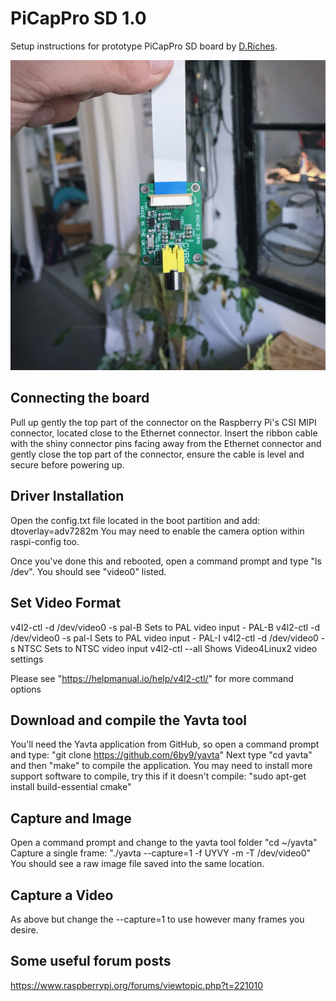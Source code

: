 # PiCapPro SD 1.0

Setup instructions for prototype PiCapPro SD board by [D.Riches](https://github.com/danriches).

![1](2019-05-17/1.jpg)

Connecting the board
--------------------
Pull up gently the top part of the connector on the Raspberry Pi's CSI MIPI 
connector, located close to the Ethernet connector. Insert the ribbon cable 
with the shiny connector pins facing away from the Ethernet connector and 
gently close the top part of the connector, ensure the cable is level and 
secure before powering up.


Driver Installation
-------------------
Open the config.txt file located in the boot partition and add: dtoverlay=adv7282m
You may need to enable the camera option within raspi-config too.

Once you've done this and rebooted, open a command prompt and type "ls /dev". You should 
see "video0" listed.

Set Video Format
----------------
v4l2-ctl -d /dev/video0 -s pal-B    Sets to PAL video input - PAL-B
v4l2-ctl -d /dev/video0 -s pal-I    Sets to PAL video input - PAL-I
v4l2-ctl -d /dev/video0 -s NTSC     Sets to NTSC video input
v4l2-ctl --all              Shows Video4Linux2 video settings

Please see "https://helpmanual.io/help/v4l2-ctl/" for more command options

Download and compile the Yavta tool
-----------------------------------
You'll need the Yavta application from GitHub, so open a command prompt and type:
"git clone https://github.com/6by9/yavta"
Next type "cd yavta" and then "make" to compile the application.
You may need to install more support software to compile, try this if it doesn't compile:
"sudo apt-get install build-essential cmake"

Capture and Image
-----------------
Open a command prompt and change to the yavta tool folder
"cd ~/yavta"
Capture a single frame:
"./yavta --capture=1 -f UYVY -m -T /dev/video0"
You should see a raw image file saved into the same location.


Capture a Video
---------------
As above but change the --capture=1 to use however many frames you desire.


Some useful forum posts
-----------------------
https://www.raspberrypi.org/forums/viewtopic.php?t=221010